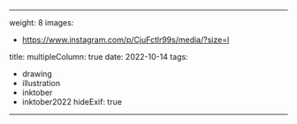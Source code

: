 
---
weight: 8
images:
- https://www.instagram.com/p/CjuFctlr99s/media/?size=l

title:
multipleColumn: true
date: 2022-10-14
tags:
- drawing
- illustration
- inktober
- inktober2022
hideExif: true
---

